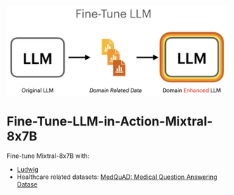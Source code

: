 ![Image Description](doc/img/fitetune_llm.png)
# Fine-Tune-LLM-in-Action-Mixtral-8x7B
Fine-tune Mixtral-8x7B with:
- [Ludwig](https://ludwig.ai/latest/)
- Healthcare related datasets: [MedQuAD: Medical Question Answering Datase](https://www.kaggle.com/datasets/jpmiller/layoutlm)